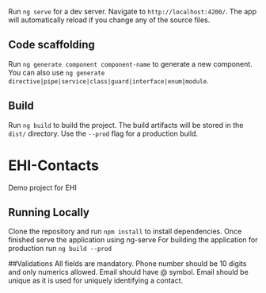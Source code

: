 
Run `ng serve` for a dev server. Navigate to `http://localhost:4200/`. The app will automatically reload if you change any of the source files.

## Code scaffolding

Run `ng generate component component-name` to generate a new component. You can also use `ng generate directive|pipe|service|class|guard|interface|enum|module`.

## Build

Run `ng build` to build the project. The build artifacts will be stored in the `dist/` directory. Use the `--prod` flag for a production build.


# EHI-Contacts
Demo project for EHI


##  Running Locally
Clone the repository and run `npm install` to install dependencies.
Once finished serve the application using ng-serve
For building the application for production run `ng build --prod`

##Validations
All fields are mandatory.
Phone number should be 10 digits and only numerics allowed.
Email should have @ symbol.
Email should be unique as it is used for uniquely identifying a contact.
